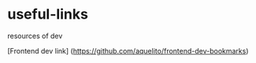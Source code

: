 # useful-links
resources of dev


[Frontend dev link] (https://github.com/aquelito/frontend-dev-bookmarks)
